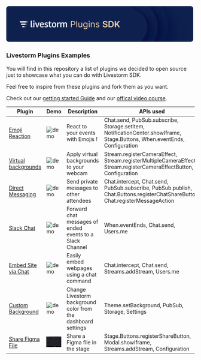 <img src="https://raw.githubusercontent.com/livestorm/livestorm-plugin-cli/master/src/assets/sdk-header.png" width="500px">

### Livestorm Plugins Examples

You will find in this repository a list of plugins we decided to open source just to showcase what you can do with Livestorm SDK.

Feel free to inspire from these plugins and fork them as you want.

Check out our [getting started Guide](https://developers.livestorm.co/docs/getting-started-with-plugins-sdk/) and our [offical video course](https://fast.wistia.net/embed/channel/azooxwj070).

| Plugin | Demo | Description | APIs used |
|------|--------|-----------|---------|
| [Emoji Reaction](https://github.com/livestorm/livestorm-plugins-examples/tree/master/emoji-reactions) | ![demo](https://github.com/livestorm/livestorm-plugins-examples/raw/master/emoji-reactions/animation.gif?raw=true) | React to your events with Emojis ! | Chat.send, PubSub.subscribe, Storage.setItem, NotificationCenter.showIframe, Stage.Buttons, When.eventEnds, Configuration |
| [Virtual backgrounds](https://github.com/livestorm/livestorm-plugins-examples/tree/master/virtual-backgrounds) | ![demo](https://github.com/livestorm/livestorm-plugins-examples/raw/master/virtual-backgrounds/animation.gif?raw=true) | Apply virtual backgrounds to your webcam | Stream.registerCameraEffect, Stream.registerMultipleCameraEffects, Stream.registerCameraEffectButton, Configuration |
| [Direct Messaging](https://github.com/livestorm/livestorm-plugins-examples/tree/master/direct-messaging) | ![demo](https://github.com/livestorm/livestorm-plugins-examples/raw/master/direct-messaging/animation.gif?raw=true) | Send private messages to other attendees | Chat.intercept, Chat.send, PubSub.subscribe, PubSub.publish, Chat.Buttons.registerChatShareButton, Chat.registerMessageAction |
| [Slack Chat](https://github.com/livestorm/livestorm-plugins-examples/tree/master/slack-chat) | ![demo](https://github.com/livestorm/livestorm-plugins-examples/raw/master/slack-chat/animation.gif?raw=true) | Forward chat messages of ended events to a Slack Channel | When.eventEnds, Chat.send, Users.me |
| [Embed Site via Chat](https://github.com/livestorm/livestorm-plugins-examples/tree/master/embed-site-via-chat) | ![demo](https://github.com/livestorm/livestorm-plugins-examples/raw/master/embed-site-via-chat/animation.gif?raw=true) | Easily embed webpages using a chat command | Chat.intercept, Chat.send, Streams.addStream, Users.me |
| [Custom Background](https://github.com/livestorm/livestorm-plugins-examples/tree/master/custom-background) | ![demo](https://github.com/livestorm/livestorm-plugins-examples/raw/master/custom-background/animation.gif?raw=true) | Change Livestorm background color from the dashboard settings | Theme.setBackground, PubSub, Storage, Settings |
| [Share Figma File](https://github.com/livestorm/livestorm-plugins-examples/tree/master/share-figma-file) | ![demo](https://github.com/livestorm/livestorm-plugins-examples/raw/master/share-figma-file/animation.gif?raw=true) | Share a Figma file in the stage | Stage.Buttons.registerShareButton, Modal.showIframe, Streams.addStream, Configuration |
